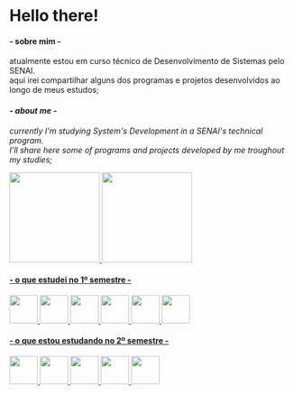 # Hello there!

<h4>- sobre mim -</h4>
atualmente estou em curso técnico de Desenvolvimento de Sistemas pelo SENAI.<br>
aqui irei compartilhar alguns dos programas e projetos desenvolvidos ao longo
de meus estudos;

<i><h4>- about me - </h4>
currently I'm studying System's Development in a SENAI's technical program.<br>
I'll share here some of programs and projects developed by me troughout my studies;</i>



<div>
<a href="https://github.com/o-Drive">
<img height="160em" src="https://github-readme-stats.vercel.app/api?username=o-Drive&amp;show_icons=true&amp;theme=gotham&amp;include_all_commits=true&amp;count_private=true">
<img height="160em" src="https://github-readme-stats.vercel.app/api/top-langs/?username=o-Drive&amp;layout=compact&amp;langs_count=7&amp;theme=gotham">
</div>
  
<h4>- o que estudei no 1º semestre -</h4>
<div>
<img src="https://cdn.jsdelivr.net/gh/devicons/devicon/icons/python/python-original-wordmark.svg" height=50px width=50px/>
<img src="https://cdn.jsdelivr.net/gh/devicons/devicon/icons/html5/html5-plain-wordmark.svg" height=50px width=50px/>
<img src="https://cdn.jsdelivr.net/gh/devicons/devicon/icons/css3/css3-plain-wordmark.svg" height=50px width=50px/>
<img src="https://cdn.jsdelivr.net/gh/devicons/devicon/icons/bootstrap/bootstrap-plain.svg" height=50px width=50px/>   
<img src="https://cdn.jsdelivr.net/gh/devicons/devicon/icons/figma/figma-original.svg" height=50px width=50px/>
<img src="https://cdn.jsdelivr.net/gh/devicons/devicon/icons/sqlite/sqlite-original.svg" height=50px width=50px/>
  </div>

<h4>- o que estou estudando no 2º semestre -</h4>
<div>
<img src="https://cdn.jsdelivr.net/gh/devicons/devicon/icons/java/java-original.svg" height=50px width=50px/>
<img src="https://cdn.jsdelivr.net/gh/devicons/devicon/icons/javascript/javascript-plain.svg" height=50px width=50px/>
<img src="https://cdn.jsdelivr.net/gh/devicons/devicon/icons/git/git-original.svg" height=50px width=50px/>
<img src="https://cdn.jsdelivr.net/gh/devicons/devicon/icons/react/react-original.svg" height=50px width=50px/>
<img src="https://cdn.jsdelivr.net/gh/devicons/devicon/icons/mysql/mysql-original-wordmark.svg" height=50px width=50px/>
          
  </div>
